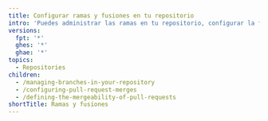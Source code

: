 ```yaml
---
title: Configurar ramas y fusiones en tu repositorio
intro: 'Puedes administrar las ramas en tu repositorio, configurar la forma en la que estas se fusionan en él y proteger las ramas importantes definiendo la capacidad de fusión de las solicitudes de cambios.'
versions:
  fpt: '*'
  ghes: '*'
  ghae: '*'
topics:
  - Repositories
children:
  - /managing-branches-in-your-repository
  - /configuring-pull-request-merges
  - /defining-the-mergeability-of-pull-requests
shortTitle: Ramas y fusiones
---
```


